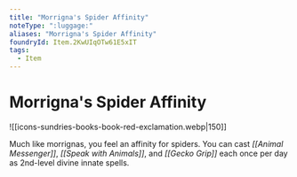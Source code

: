 ```yaml
---
title: "Morrigna's Spider Affinity"
noteType: ":luggage:"
aliases: "Morrigna's Spider Affinity"
foundryId: Item.2KwUIqOTw61E5xIT
tags:
  - Item
---
```


# Morrigna's Spider Affinity
![[icons-sundries-books-book-red-exclamation.webp|150]]

Much like morrignas, you feel an affinity for spiders. You can cast _[[Animal Messenger]]_, _[[Speak with Animals]]_, and _[[Gecko Grip]]_ each once per day as 2nd-level divine innate spells.
